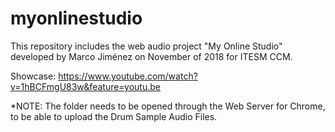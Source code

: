 # myonlinestudio
This repository includes the web audio project "My Online Studio" developed by Marco Jiménez on November of 2018 for ITESM CCM.

Showcase:
https://www.youtube.com/watch?v=1hBCFmgU83w&feature=youtu.be

*NOTE: The folder needs to be opened through the Web Server for Chrome, to be able to upload the Drum Sample Audio Files.
